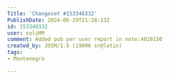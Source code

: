 ```yaml
---
Title: 'Changeset #153348332'
PublishDate: 2024-06-29T21:28:13Z
id: 153348332
user: soliMM
comment: Added pub per user report in note:4010150
created_by: JOSM/1.5 (19096 sr@latin)
tags:
- Montenegro

---
```


